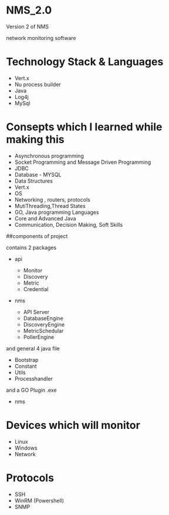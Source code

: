 # NMS_2.0
Version 2 of NMS 

network monitoring software

# Technology Stack & Languages
- Vert.x
- Nu process builder
- Java
- Log4j
- MySql

# Consepts which I learned while making this
- Asynchronous programming
- Socket Programming and Message Driven Programming
- JDBC 
- Database - MYSQL
- Data Structures 
- Vert.x
- OS
- Networking , routers, protocols
- MutiThreading,Thread States
- GO, Java programming Languages
- Core and Advanced Java
- Communication, Decision Making, Soft Skills

##components of project

contains 2 packages 
- api
  - Monitor
  - Discovery
  - Metric
  - Credential
  
- nms
  - API Server
  - DatabaseEngine
  - DiscoveryEngine
  - MetricSchedular
  - PollerEngine

and general 4 java file

- Bootstrap
- Constant
- Utils
- Processhandler

and a GO Plugin .exe
- nms


# Devices which will monitor
- Linux
- Windows
- Network

# Protocols 
- SSH
- WinRM (Powershell)
- SNMP

